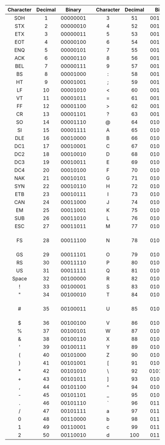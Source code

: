 
| Character | Decimal |  Binary  |       | Character | Decimal |   Binary  |       |     Character     |       Decimal      |       Binary      |
|:---------:|:-------:|:--------:|:-----:|:---------:|:-------:|:---------:|:-----:|:-----------------:|:------------------:|:-----------------:|
|    SOH    |    1    | 00000001 |       |     3     |    51   |  00110011 |       |         e         |         101        |      01100101     |
|    STX    |    2    | 00000010 |       |     4     |    52   |  00110100 |       |         f         |         102        |      01100110     |
|    ETX    |    3    | 00000011 |       |     5     |    53   |  00110101 |       |         g         |         103        |      01100111     |
|    EOT    |    4    | 00000100 |       |     6     |    54   |  00110110 |       |         h         |         104        |      01101000     |
|    ENQ    |    5    | 00000101 |       |     7     |    55   |  00110111 |       |         i         |         105        |      01101001     |
|    ACK    |    6    | 00000110 |       |     8     |    56   |  00111000 |       |         j         |         106        |      01101010     |
|    BEL    |    7    | 00000111 |       |     9     |    57   |  00111001 |       |         k         |         107        |      01101011     |
|     BS    |    8    | 00001000 |       |     :     |    58   |  00111010 |       |         l         |         108        |      01101100     |
|     HT    |    9    | 00001001 |       |     ;     |    59   |  00111011 |       |         m         |         109        |      01101101     |
|     LF    |    10   | 00001010 |       |     <     |    60   |  00111100 |       |         n         |         110        |      01101110     |
|     VT    |    11   | 00001011 |       |     =     |    61   |  00111101 |       |         o         |         111        |      01101111     |
|     FF    |    12   | 00001100 |       |     >     |    62   |  00111110 |       |         p         |         112        |      01110000     |
|     CR    |    13   | 00001101 |       |     ?     |    63   |  00111111 |       |         q         |         113        |      01110001     |
|     SO    |    14   | 00001110 |       |     @     |    64   |  01000000 |       |         r         |         114        |      01110010     |
|     SI    |    15   | 00001111 |       |     A     |    65   |  01000001 |       |         s         |         115        |      01110011     |
|    DLE    |    16   | 00010000 |       |     B     |    66   |  01000010 |       |         t         |         116        |      01110100     |
|    DC1    |    17   | 00010001 |       |     C     |    67   |  01000011 |       |         u         |         117        |      01110101     |
|    DC2    |    18   | 00010010 |       |     D     |    68   |  01000100 |       |         v         |         118        |      01110110     |
|    DC3    |    19   | 00010011 |       |     E     |    69   |  01000101 |       |         w         |         119        |      01110111     |
|    DC4    |    20   | 00010100 |       |     F     |    70   |  01000110 |       |         x         |         120        |      01111000     |
|    NAK    |    21   | 00010101 |       |     G     |    71   |  01000111 |       |         y         |         121        |      01111001     |
|    SYN    |    22   | 00010110 |       |     H     |    72   |  01001000 |       |         z         |         122        |      01111010     |
|    ETB    |    23   | 00010111 |       |     I     |    73   |  01001001 |       |         {         |         123        |      01111011     |
|    CAN    |    24   | 00011000 |       |     J     |    74   |  01001010 |       |         \|        |         124        |      01111100     |
|     EM    |    25   | 00011001 |       |     K     |    75   |  01001011 |       |         }         |         125        |      01111101     |
|    SUB    |    26   | 00011010 |       |     L     |    76   |  01001100 |       |         ~         |         126        |      01111110     |
|    ESC    |    27   | 00011011 |       |     M     |    77   |  01001101 |       |        DEL        |         127        |      01111111     |
|     FS    |    28   | 00011100 |       |     N     |    78   |  01001110 |       |       ******      | end of ascii table |      *******      |
|     GS    |    29   | 00011101 |       |     O     |    79   |  01001111 |       |                   |         128        |      10000000     |
|     RS    |    30   | 00011110 |       |     P     |    80   |  01010000 |       |                   |         129        |      10000001     |
|     US    |    31   | 00011111 |       |     Q     |    81   |  01010001 |       |                   |         130        |      10000010     |
|   Space   |    32   | 00100000 |       |     R     |    82   |  01010010 |       |                   |         131        |      10000011     |
|     !     |    33   | 00100001 |       |     S     |    83   |  01010011 |       |                   |         132        |      10000100     |
|     "     |    34   | 00100010 |       |     T     |    84   |  01010100 |       |                   |         133        |      10000101     |
|     #     |    35   | 00100011 |       |     U     |    85   |  01010101 |       | .<br /> .<br /> . |  .<br /> .<br /> . | .<br /> .<br /> . |
|     $     |    36   | 00100100 |       |     V     |    86   |  01010110 |       |                   |         251        |      11111011     |
|     %     |    37   | 00100101 |       |     W     |    87   |  01010111 |       |                   |         252        |      11111100     |
|     &     |    38   | 00100110 |       |     X     |    88   |  01011000 |       |                   |         253        |      11111101     |
|     '     |    39   | 00100111 |       |     Y     |    89   |  01011001 |       |                   |         254        |      11111110     |
|     (     |    40   | 00101000 |       |     Z     |    90   |  01011010 |       |                   |         255        |      11111111     |
|     )     |    41   | 00101001 |       |     [     |    91   |  01011011 |       |                   |                    |                   |
|     *     |    42   | 00101010 |       |     \     |    92   | 01011100] |       |                   |                    |                   |
|     +     |    43   | 00101011 |       |     ]     |    93   |  01011101 |       |                   |                    |                   |
|     ,     |    44   | 00101100 |       |     ^     |    94   |  01011110 |       |                   |                    |                   |
|     -     |    45   | 00101101 |       |     _     |    95   |  01011111 |       |                   |                    |                   |
|     .     |    46   | 00101110 |       |     `     |    96   |  01100000 |       |                   |                    |                   |
|     /     |    47   | 00101111 |       |     a     |    97   |  01100001 |       |                   |                    |                   |
|     0     |    48   | 00110000 |       |     b     |    98   |  01100010 |       |                   |                    |                   |
|     1     |    49   | 00110001 |       |     c     |    99   |  01100011 |       |                   |                    |                   |
|     2     |    50   | 00110010 |       |     d     |   100   |  01100100 |       |                   |                    |                   |
